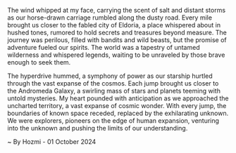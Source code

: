 
The wind whipped at my face, carrying the scent of salt and distant storms as our horse-drawn carriage rumbled along the dusty road. Every mile brought us closer to the fabled city of Eldoria, a place whispered about in hushed tones, rumored to hold secrets and treasures beyond measure. The journey was perilous, filled with bandits and wild beasts, but the promise of adventure fueled our spirits. The world was a tapestry of untamed wilderness and whispered legends, waiting to be unraveled by those brave enough to seek them. 

The hyperdrive hummed, a symphony of power as our starship hurtled through the vast expanse of the cosmos. Each jump brought us closer to the Andromeda Galaxy, a swirling mass of stars and planets teeming with untold mysteries. My heart pounded with anticipation as we approached the uncharted territory, a vast expanse of cosmic wonder. With every jump, the boundaries of known space receded, replaced by the exhilarating unknown. We were explorers, pioneers on the edge of human expansion, venturing into the unknown and pushing the limits of our understanding. 

~ By Hozmi - 01 October 2024
